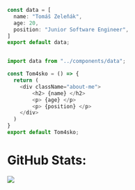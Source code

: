 ```js
const data = [
  name: "Tomáš Zeleňák",
  age: 20,
  position: "Junior Software Engineer",
]
export default data;


import data from "../components/data";

const Tom4sko = () => {
  return (
    <div className="about-me">
        <h2> {name} </h2>
        <p> {age} </p>
        <p> {position} </p>
    </div>
  )
}
export default Tom4sko;
```

# GitHub Stats:
![](https://github-readme-stats.vercel.app/api/top-langs/?username=Tom4sko&theme=gotham&hide_border=true&include_all_commits=true&count_private=true&layout=compact)

<!-- Proudly created with GPRM ( https://gprm.itsvg.in ) -->
